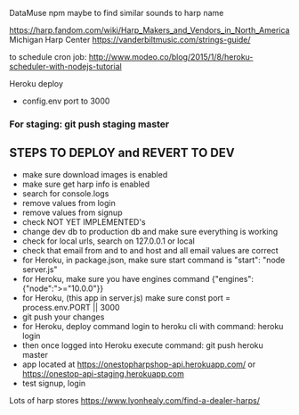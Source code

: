 DataMuse npm maybe to find similar sounds to harp name

https://harp.fandom.com/wiki/Harp_Makers_and_Vendors_in_North_America
Michigan Harp Center
https://vanderbiltmusic.com/strings-guide/

to schedule cron job:
http://www.modeo.co/blog/2015/1/8/heroku-scheduler-with-nodejs-tutorial



Heroku deploy
- config.env port to 3000

### For staging: git push staging master
## STEPS TO DEPLOY and REVERT TO DEV

- make sure download images is enabled
- make sure get harp info is enabled
- search for console.logs
- remove values from login
- remove values from signup
- check NOT YET IMPLEMENTED's
- change dev db to production db and make sure everything is working
- check for local urls, search on 127.0.0.1 or local
- check that email from and to and host and all email values are correct
- for Heroku, in package.json, make sure start command is "start": "node server.js"
- for Heroku, make sure you have engines command {"engines": {"node":">="10.0.0"}}
- for Heroku, (this app in server.js) make sure const port = process.env.PORT || 3000
- git push your changes
- for Heroku, deploy command login to heroku cli with command: heroku login
- then once logged into Heroku execute command: git push heroku master
- app located at https://onestopharpshop-api.herokuapp.com/ or https://onestop-api-staging.herokuapp.com
- test signup, login

Lots of harp stores   https://www.lyonhealy.com/find-a-dealer-harps/

